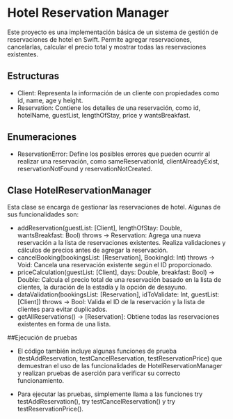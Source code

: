 # Hotel Reservation Manager

Este proyecto es una implementación básica de un sistema de gestión de reservaciones de hotel en Swift. Permite agregar reservaciones, cancelarlas, calcular el precio total y mostrar todas las reservaciones existentes.

## Estructuras

- Client: Representa la información de un cliente con propiedades como id, name, age y height.
- Reservation: Contiene los detalles de una reservación, como id, hotelName, guestList, lengthOfStay, price y wantsBreakfast.

## Enumeraciones

- ReservationError: Define los posibles errores que pueden ocurrir al realizar una reservación, como sameReservationId, clientAlreadyExist, reservationNotFound y reservationNotCreated.

## Clase HotelReservationManager

Esta clase se encarga de gestionar las reservaciones de hotel. Algunas de sus funcionalidades son:

- addReservation(guestList: [Client], lengthOfStay: Double, wantsBreakfast: Bool) throws -> Reservation: Agrega una nueva reservación a la lista de reservaciones existentes. Realiza validaciones y cálculos de precios antes de agregar la reservación.
- cancelBooking(bookingsList: [Reservation], BookingId: Int) throws -> Void: Cancela una reservación existente según el ID proporcionado.
- priceCalculation(guestList: [Client], days: Double, breakfast: Bool) -> Double: Calcula el precio total de una reservación basado en la lista de clientes, la duración de la estadía y la opción de desayuno.
- dataValidation(bookingsList: [Reservation], idToValidate: Int, guestList: [Client]) throws -> Bool: Valida el ID de la reservación y la lista de clientes para evitar duplicados.
- getAllReservations() -> [Reservation]: Obtiene todas las reservaciones existentes en forma de una lista.

##Ejecución de pruebas

- El código también incluye algunas funciones de prueba (testAddReservation, testCancelReservation, testReservationPrice) que demuestran el uso de las funcionalidades de HotelReservationManager y realizan pruebas de aserción para verificar su correcto funcionamiento.

- Para ejecutar las pruebas, simplemente llama a las funciones try testAddReservation(), try testCancelReservation() y try testReservationPrice().
